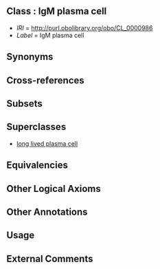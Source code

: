 
## Class : IgM plasma cell

 * *IRI* = http://purl.obolibrary.org/obo/CL_0000986
 * *Label* = IgM plasma cell

## Synonyms


## Cross-references


## Subsets


## Superclasses

 * [long lived plasma cell](../../CL/74/CL_0000974.md)

## Equivalencies


## Other Logical Axioms


## Other Annotations


## Usage


## External Comments

